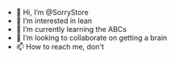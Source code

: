- 👋 Hi, I’m @SorryStore
- 👀 I’m interested in lean
- 🌱 I’m currently learning the ABCs
- 💞️ I’m looking to collaborate on getting a brain
- 📫 How to reach me, don't

<!---
SorryStore/SorryStore is a ✨ special ✨ repository because its `README.md` (this file) appears on your GitHub profile.
You can click the Preview link to take a look at your changes.
--->

